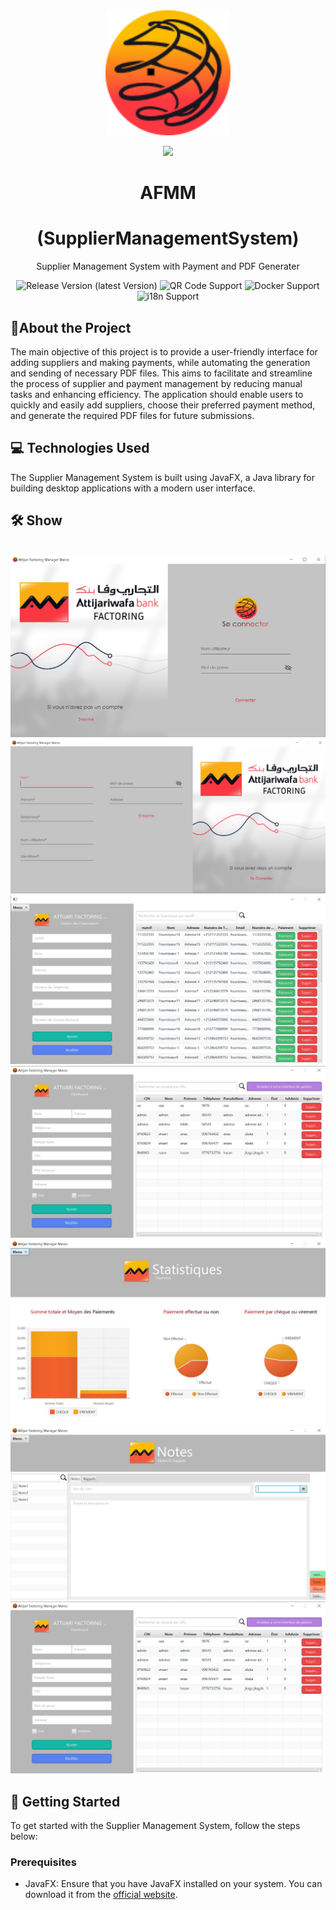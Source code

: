 <div align="center">
<img src="src/main/resources/com/afm/suppliermanagementsystem/img/logo.png" alt="AFMM logo" width="200" height="auto" />
  
![](https://img.shields.io/badge/ANAS-ANASRI-red)

  <h1>AFMM</h1>
  <h1>(SupplierManagementSystem)</h1>
  <p>Supplier Management System with Payment and PDF Generater</p>

<!-- Badges -->
![Release Version (latest Version)](https://img.shields.io/github/v/release/GreaterWMS/GreaterWMS?color=orange&include_prereleases)
![QR Code Support](https://img.shields.io/badge/QR--Code-Support-orange.svg)
![Docker Support](https://img.shields.io/badge/Docker-Support-orange.svg)
![i18n Support](https://img.shields.io/badge/i18n-Support-orange.svg)



</div>

[//]: # (About the Project)
## :star2:About the Project

The main objective of this project is to provide a user-friendly interface for adding suppliers and making payments, while automating the generation and sending of necessary PDF files.
This aims to facilitate and streamline the process of supplier and payment management by reducing manual tasks and enhancing efficiency.
The application should enable users to quickly and easily add suppliers, choose their preferred payment method, and generate the required PDF files for future submissions.

## :computer: Technologies Used

The Supplier Management System is built using JavaFX, a Java library for building desktop applications with a modern user interface.

## :hammer_and_wrench: Show
<div align="left">
    <img src="static/img/GreaterWMS_en.png" alt="" width="" height="400" />
</div>
<div align="left">
    <img src="screens/1.jpg" alt="" />
    <img src="screens/2.jpg" alt="" />
    <img src="screens/3.jpg" alt="" />
    <img src="screens/4.jpg" alt="" />
    <img src="screens/7.JPG" alt="" />
    <img src="screens/5.jpg" alt="" />
    <img src="screens/6.jpg" alt="" />
</div>

## :rocket: Getting Started

To get started with the Supplier Management System, follow the steps below:

### Prerequisites

- JavaFX: Ensure that you have JavaFX installed on your system. You can download it from the [official website](https://openjfx.io/).
